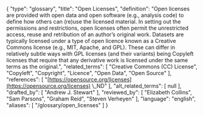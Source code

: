 {
    "type": "glossary",
    "title": "Open Licenses",
    "definition": "Open licenses are provided with open data and open software (e.g., analysis code) to define how others can (re)use the licensed material. In setting out the permissions and restrictions, open licenses often permit the unrestricted access, reuse and retribution of an author’s original work. Datasets are typically licensed under a type of open licence known as a Creative Commons license (e.g., MIT, Apache, and GPL). These can differ in relatively subtle ways with GPL licenses (and their variants) being Copyleft licenses that require that any derivative work is licensed under the same terms as the original.",
    "related_terms": [
        "Creative Commons (CC) License",
        "Copyleft",
        "Copyright",
        "Licence",
        "Open Data",
        "Open Source"
    ],
    "references": [
        "[https://opensource.org/licenses](https://opensource.org/licenses) \\_ND"
    ],
    "alt_related_terms": [
        null
    ],
    "drafted_by": [
        "Andrew J. Stewart"
    ],
    "reviewed_by": [
        "Elizabeth Collins",
        "Sam Parsons",
        "Graham Reid",
        "Steven Verheyen"
    ],
    "language": "english",
    "aliases": [
        "/glossary/open_licenses"
    ]
}